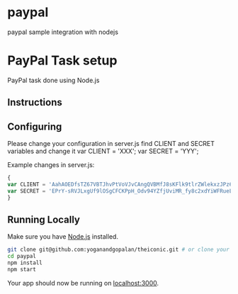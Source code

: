 # paypal
paypal sample integration with nodejs


PayPal Task setup
================

PayPal task done using Node.js 

Instructions
------

Configuring
-----------
Please change your configuration in server.js find CLIENT and SECRET variables and change it
var CLIENT = 'XXX';
var SECRET = 'YYY';

Example changes in server.js:

```js
{
var CLIENT = 'AahAOEDfsTZ67VBTJhvPtVoVJvCAngQVBMfJ8sKFlk9tlrZWlekxzJPz6WFaiv7SVfvEAchk90A8EPB4';
var SECRET = 'EPrY-sRVJLxgUf9lOSgCFCKPpH_Odv94YZfjUviMR_fy8c2xdYiWFRueLwt8Bw2wlBnlxhYsjmwmlDca';
}
```

## Running Locally

Make sure you have [Node.js](http://nodejs.org/) installed.

```sh
git clone git@github.com:yoganandgopalan/theiconic.git # or clone your own fork
cd paypal
npm install
npm start
```

Your app should now be running on [localhost:3000](http://localhost:3000/).